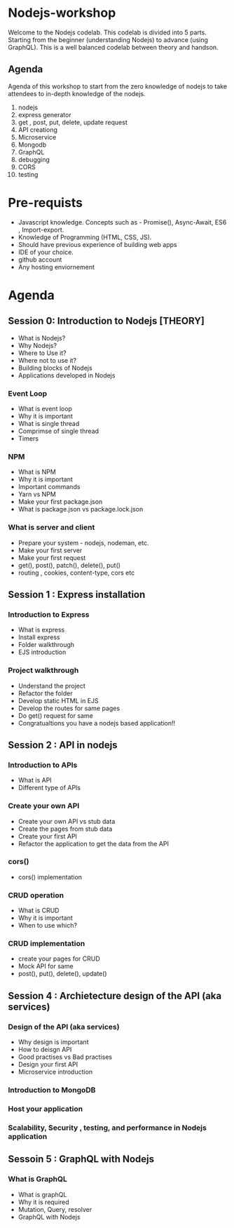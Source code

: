 # Nodejs-workshop
Welcome to the Nodejs codelab. This codelab is divided into 5 parts. Starting from the beginner (understanding Nodejs) to advance (using GraphQL). This is a well balanced codelab between theory and handson.

## Agenda
Agenda of this workshop to start from the zero knowledge of nodejs to take attendees to in-depth knowledge of the nodejs.

1) nodejs
2) express generator
3) get , post, put, delete, update request
4) API creationg
5) Microservice
6) Mongodb
7) GraphQL
8) debugging
9) CORS
10) testing

# Pre-requists
- Javascript knowledge. Concepts such as - Promise(), Async-Await, ES6 , Import-export.
- Knowledge of Programming (HTML, CSS, JS).
- Should have previous experience of building web apps
- IDE of your choice.
- github account
- Any hosting enviornement

# Agenda

## Session 0: Introduction to Nodejs [THEORY]
  - What is Nodejs? 
  - Why Nodejs?
  - Where to Use it?
  - Where not to use it?
  - Building blocks of Nodejs
  - Applications developed in Nodejs
  
### Event Loop
  - What is event loop
  - Why it is important
  - What is single thread
  - Comprimse of single thread
  - Timers
  
### NPM
  - What is NPM
  - Why it is important
  - Important commands
  - Yarn vs NPM
  - Make your first package.json
  - What is package.json vs package.lock.json
 
### What is server and client
  - Prepare your system - nodejs, nodeman, etc. 
  - Make your first server
  - Make your first request
  - get(), post(), patch(), delete(), put()
  - routing , cookies, content-type, cors etc
  
  
  ## Session 1 : Express installation
  
  ### Introduction to Express
  - What is express
  - Install express
  - Folder walkthrough
  - EJS introduction
  
  ### Project walkthrough
  - Understand the project
  - Refactor the folder
  - Develop static HTML in EJS
  - Develop the routes for same pages
  - Do get() request for same
  - Congratualtions you have a nodejs based application!!
  
  ## Session 2 : API in nodejs
  
  ### Introduction to APIs
  - What is API
  - Different type of APIs
  
 ### Create your own API
  - Create your own API vs stub data
  - Create the pages from stub data
  - Create your first API
  - Refactor the application to get the data from the API
  
  ### cors()
  - cors() implementation
  
  ### CRUD operation
  - What is CRUD
  - Why it is important
  - When to use which?
  
  ### CRUD implementation
  - create your pages for CRUD
  - Mock API for same
  - post(), put(), delete(), update()
  
  
  ## Session 4 : Archietecture design of the API (aka services)
  
  ### Design of the API (aka services)
  - Why design is important
  - How to deisgn API
  - Good practises vs Bad practises
  - Design your first API
  - Microservice introduction
  
  ### Introduction to MongoDB
  
  ### Host your application
  
  ### Scalability, Security , testing, and performance in Nodejs application
  
  
  
  ## Sessoin 5 : GraphQL with Nodejs
  ### What is GraphQL
  - What is graphQL
  - Why it is required
  - Mutation, Query, resolver 
  - GraphQL with Nodejs
 
  
  
